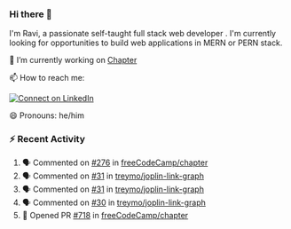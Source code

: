 ### Hi there 👋

I'm Ravi, a passionate self-taught full stack web developer . I'm currently looking for opportunities to build web applications in MERN or PERN stack.

🔭 I’m currently working on [Chapter](https://github.com/freeCodeCamp/chapter)

📫 How to reach me: 

  [![Connect on LinkedIn](https://img.shields.io/badge/--linkedin?label=LinkedIn&logo=LinkedIn&style=social)](https://www.linkedin.com/in/ravi-chandra-3345144b)

😄 Pronouns: he/him

### :zap: Recent Activity

<!--START_SECTION:activity-->
1. 🗣 Commented on [#276](https://github.com/freeCodeCamp/chapter/issues/276) in [freeCodeCamp/chapter](https://github.com/freeCodeCamp/chapter)
2. 🗣 Commented on [#31](https://github.com/treymo/joplin-link-graph/issues/31) in [treymo/joplin-link-graph](https://github.com/treymo/joplin-link-graph)
3. 🗣 Commented on [#31](https://github.com/treymo/joplin-link-graph/issues/31) in [treymo/joplin-link-graph](https://github.com/treymo/joplin-link-graph)
4. 🗣 Commented on [#30](https://github.com/treymo/joplin-link-graph/issues/30) in [treymo/joplin-link-graph](https://github.com/treymo/joplin-link-graph)
5. 💪 Opened PR [#718](https://github.com/freeCodeCamp/chapter/pull/718) in [freeCodeCamp/chapter](https://github.com/freeCodeCamp/chapter)
<!--END_SECTION:activity-->

